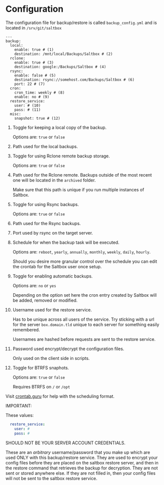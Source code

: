 # Configuration

The configuration file for backup/restore is called `backup_config.yml` and is located in `/srv/git/saltbox`

``` { .yaml .annotate }
---
backup:
  local:
    enable: true # (1)
    destination: /mnt/local/Backups/Saltbox # (2)
  rclone:
    enable: true # (3)
    destination: google:/Backups/Saltbox # (4)
  rsync:
    enable: false # (5)
    destination: rsync://somehost.com/Backups/Saltbox # (6)
    port: 22 # (7)
  cron:
    cron_time: weekly # (8)
    enable: no # (9)
  restore_service:
    user: # (10)
    pass: # (11)
  misc:
    snapshot: true # (12)
```

1. Toggle for keeping a local copy of the backup.

    Options are: `true` or `false`

2. Path used for the local backups.

3. Toggle for using Rclone remote backup storage.

    Options are: `true` or `false`

4. Path used for the Rclone remote. Backups outside of the most recent one will be located in the `archived` folder.
    
    Make sure that this path is unique if you run multiple instances of Saltbox.

5. Toggle for using Rsync backups.

    Options are: `true` or `false`

6. Path used for the Rsync backups.

7. Port used by rsync on the target server.

8. Schedule for when the backup task will be executed.

    Options are: `reboot`, `yearly`, `annually`, `monthly`, `weekly`, `daily`, `hourly`.

    Should you desire more granular control over the schedule you can edit the crontab for the Saltbox user once setup.

9. Toggle for enabling automatic backups.

    Options are: `no` or `yes`

    Depending on the option set here the cron entry created by Saltbox will be added, removed or modified.

10. Username used for the restore service.

    Has to be unique across all users of the service. Try sticking with a url for the server `box.domain.tld` unique to each server for something easily remembered.

    Usernames are hashed before requests are sent to the restore service.

11. Password used encrypt/decrypt the configuration files. 

    Only used on the client side in scripts.

12. Toggle for BTRFS snaphots.

    Options are: `true` or `false`

    Requires BTRFS on `/` or `/opt`

Visit [crontab.guru](https://crontab.guru/) for help with the scheduling format.

IMPORTANT:

These values:

```yml
  restore_service:
    user: # 
    pass: # 
```

SHOULD NOT BE YOUR SERVER ACCOUNT CREDENTIALS.

These are an *arbitrary* username/password that you make up which are used ONLY with this backup/restore service.  They are used to encrypt your config files before they are placed on the saltbox restore server, and then in the restore command that retrieves the backup for decryption.  They are not sent or stored anywhere else.  If they are not filled in, then your config files will not be sent to the saltbox restore service.
